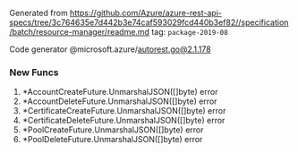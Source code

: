 Generated from https://github.com/Azure/azure-rest-api-specs/tree/3c764635e7d442b3e74caf593029fcd440b3ef82//specification/batch/resource-manager/readme.md tag: `package-2019-08`

Code generator @microsoft.azure/autorest.go@2.1.178


### New Funcs

1. *AccountCreateFuture.UnmarshalJSON([]byte) error
1. *AccountDeleteFuture.UnmarshalJSON([]byte) error
1. *CertificateCreateFuture.UnmarshalJSON([]byte) error
1. *CertificateDeleteFuture.UnmarshalJSON([]byte) error
1. *PoolCreateFuture.UnmarshalJSON([]byte) error
1. *PoolDeleteFuture.UnmarshalJSON([]byte) error
